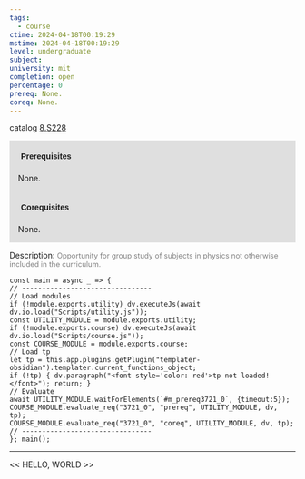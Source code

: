 ```yaml
---
tags:
  - course
ctime: 2024-04-18T00:19:29
mstime: 2024-04-18T00:19:29
level: undergraduate
subject: 
university: mit
completion: open
percentage: 0
prereq: None.
coreq: None.
---
```


catalog [8.S228](http://student.mit.edu/catalog/m8a.html#8.S228)

<span style="display: block; padding: 15px; background-color: rgb(100, 100, 100, 0.2);"><font id="m_prereq3721_0" style="display: block; font-family: Arial, sans-serif; font-weight: bold; padding: 5px">Prerequisites</font><br><span id="prereq3721_0">None.</span></span>
<span style="display: block; padding: 15px; background-color: rgb(100, 100, 100, 0.2);"><font id="m_coreq3721_0" style="display: block; font-family: Arial, sans-serif; font-weight: bold; padding: 5px">Corequisites</font><br><span id="coreq3721_0">None.</span></span>

<font style="">Description:</font>
<font style="color: grey; font-size: 0.8rem;">Opportunity for group study of subjects in physics not otherwise included in the curriculum.</font>

```dataviewjs
const main = async _ => {
// --------------------------------
// Load modules
if (!module.exports.utility) dv.executeJs(await dv.io.load("Scripts/utility.js"));
const UTILITY_MODULE = module.exports.utility;
if (!module.exports.course) dv.executeJs(await dv.io.load("Scripts/course.js"));
const COURSE_MODULE = module.exports.course;
// Load tp
let tp = this.app.plugins.getPlugin("templater-obsidian").templater.current_functions_object;
if (!tp) { dv.paragraph("<font style='color: red'>tp not loaded!</font>"); return; }
// Evaluate
await UTILITY_MODULE.waitForElements(`#m_prereq3721_0`, {timeout:5});
COURSE_MODULE.evaluate_req("3721_0", "prereq", UTILITY_MODULE, dv, tp);
COURSE_MODULE.evaluate_req("3721_0", "coreq", UTILITY_MODULE, dv, tp);
// --------------------------------
}; main();
```

---

<< HELLO, WORLD >>
